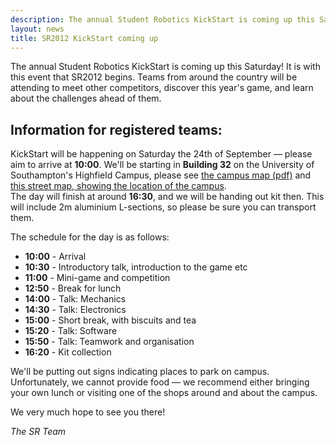 ```yaml
---
description: The annual Student Robotics KickStart is coming up this Saturday.
layout: news
title: SR2012 KickStart coming up
---
```

The annual Student Robotics KickStart is coming up this Saturday!  It is with this event that SR2012 begins.  Teams from
 around the country will be attending to meet other competitors, discover this year's game, and learn about the 
 challenges ahead of them.

Information for registered teams:
---------------------------------

KickStart will be happening on Saturday the 24th of September &mdash; please aim to arrive at **10:00**.  We'll be 
starting in **Building 32** on the University of Southampton's Highfield Campus, please see 
[the campus map (pdf)](http://www.southampton.ac.uk/visitus/campuses/maps/highfield_3d_key.pdf "University of Southampton, Highfield Campus map") 
and [this street map, showing the location of the campus](http://maps.google.co.uk/maps?q=Southampton+SO17+1BJ&hl=en&ll=50.936039,-1.39595&spn=0.010047,0.014012&sll=50.930386,-1.393204&sspn=0.020097,0.028024&z=16 "Google Maps for SO17 1BJ").  
The day will finish at around **16:30**, and we will be handing out kit then.  This will include 2m aluminium 
L-sections, so please be sure you can transport them.

The schedule for the day is as follows:

 * **10:00** - Arrival
 * **10:30** - Introductory talk, introduction to the game etc
 * **11:00** - Mini-game and competition
 * **12:50** - Break for lunch
 * **14:00** - Talk: Mechanics
 * **14:30** - Talk: Electronics
 * **15:00** - Short break, with biscuits and tea
 * **15:20** - Talk: Software
 * **15:50** - Talk: Teamwork and organisation
 * **16:20** - Kit collection

We'll be putting out signs indicating places to park on campus.  Unfortunately, we cannot provide food &mdash; we 
recommend either bringing your own lunch or visiting one of the shops around and about the campus.

We very much hope to see you there!

_The SR Team_

